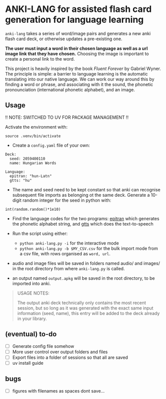 # ANKI-LANG for assisted flash card generation for language learning
`anki-lang` takes a series of word/image pairs and generates a new anki flash card deck, or otherwise updates a pre-existing one.

**The user must input a word in their chosen language as well as a url image link that they have chosen.** Choosing the image is important to create a personal link to the word.

This project is heavily inspired by the book *Fluent Forever* by Gabriel Wyner. The principle is simple: a barrier to language learning is the automatic translating into our native language. We can work our way around this by finding a word or phrase, and associating with it the sound, the phonetic pronounciation (international phonetic alphabet), and an image. 

## Usage
!! NOTE: SWITCHED TO UV FOR PACKAGE MANAGEMENT !!

Activate the environment with:
```
source .venv/bin/activate
```

- Create a `config.yaml` file of your own:
```
Deck:
  seed: 2059400110
  name: Hungarian Words

Language:
  epitran: "hun-Latn"
  gtts: "hu"
```

- The name and seed need to be kept constant so that anki can recognise subsequent file imports as belonging ot the same deck. Generate a 10-digit random integer for the seed in python with:

```
int(random.random()*1e10) 
```

- Find the language codes for the two programs: [epitran](https://pypi.org/project/epitran/) which generates the phonetic alphabet string, and [gtts](https://gtts.readthedocs.io/en/latest/module.html#languages-gtts-lang) which does the text-to-speech

- Run the script using either:
    - `python anki-lang.py -i` for the interactive mode
    - `python anki-lang.py -b $MY_CSV.csv` for the bulk import mode from a csv file, with rows organised as `word, url`. 

- audio and image files will be saved in folders named audio/ and images/ in the root directory from where `anki-lang.py` is called. 

- an output named `output.apkg` will be saved in the root directory, to be imported into anki.

> USAGE NOTES:
>
> The output anki deck technically only contains the most recent session, but so long as it was generated with the exact same input information (seed, name), this entry will be added to the deck already in your library.

## (eventual) to-do
- [ ] Generate config file somehow
- [ ] More user control over output folders and files
- [ ] Export files into a folder of sessions so that all are saved
- [ ] uv install guide

## bugs
- [ ] figures with filenames as spaces dont save...
